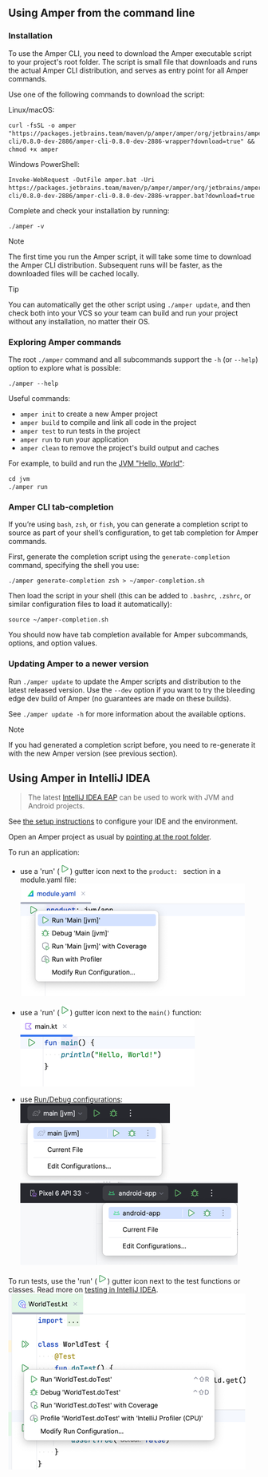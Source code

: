 ## Using Amper from the command line

### Installation

To use the Amper CLI, you need to download the Amper executable script to your project's root folder.
The script is small file that downloads and runs the actual Amper CLI distribution, and serves as entry point for
all Amper commands.

Use one of the following commands to download the script:

Linux/macOS:
```
curl -fsSL -o amper "https://packages.jetbrains.team/maven/p/amper/amper/org/jetbrains/amper/amper-cli/0.8.0-dev-2886/amper-cli-0.8.0-dev-2886-wrapper?download=true" && chmod +x amper
```

Windows PowerShell:
```
Invoke-WebRequest -OutFile amper.bat -Uri https://packages.jetbrains.team/maven/p/amper/amper/org/jetbrains/amper/amper-cli/0.8.0-dev-2886/amper-cli-0.8.0-dev-2886-wrapper.bat?download=true
```

Complete and check your installation by running:

```
./amper -v
```

> [!NOTE]
> The first time you run the Amper script, it will take some time to download the Amper CLI distribution.
> Subsequent runs will be faster, as the downloaded files will be cached locally.

> [!TIP]
> You can automatically get the other script using `./amper update`, and then check both into your VCS so your team can
> build and run your project without any installation, no matter their OS.

### Exploring Amper commands

The root `./amper` command and all subcommands support the `-h` (or `--help`) option to explore what is possible:

```
./amper --help
```

Useful commands:
- `amper init` to create a new Amper project
- `amper build` to compile and link all code in the project
- `amper test` to run tests in the project
- `amper run` to run your application 
- `amper clean` to remove the project's build output and caches

For example, to build and run the [JVM "Hello, World"](../examples/jvm):
```
cd jvm
./amper run 
```

### Amper CLI tab-completion

If you’re using `bash`, `zsh`, or `fish`, you can generate a completion script to source as part of your shell’s
configuration, to get tab completion for Amper commands.

First, generate the completion script using the `generate-completion` command, specifying the shell you use:

```
./amper generate-completion zsh > ~/amper-completion.sh
```

Then load the script in your shell (this can be added to `.bashrc`, `.zshrc`, or similar configuration files to load it
automatically):

```
source ~/amper-completion.sh
```

You should now have tab completion available for Amper subcommands, options, and option values.

### Updating Amper to a newer version

Run `./amper update` to update the Amper scripts and distribution to the latest released version.
Use the `--dev` option if you want to try the bleeding edge dev build of Amper (no guarantees are made on these builds).

See `./amper update -h` for more information about the available options.

> [!NOTE]  
> If you had generated a completion script before, you need to re-generate it with the new Amper version (see previous
> section).

## Using Amper in IntelliJ IDEA

> The latest [IntelliJ IDEA EAP](https://www.jetbrains.com/idea/nextversion/) can be used to work with 
> JVM and Android projects.

See [the setup instructions](Setup.md) to configure your IDE and the environment.

Open an Amper project as usual by [pointing at the root folder](https://www.jetbrains.com/guide/java/tutorials/import-project/open-project/).

To run an application:

* use a 'run' (![](images/ij-run-gutter-icon.png)) gutter icon next to the `product: ` section in a module.yaml file:\
 ![img.png](images/ij-run-product.png)


* use a 'run' (![](images/ij-run-gutter-icon.png)) gutter icon next to the `main()` function:\
  ![](images/ij-run-main.png)


* use [Run/Debug configurations](https://www.jetbrains.com/help/idea/run-debug-configuration.html):\
  ![](images/ij-run-config-jvm.png)\
  ![](images/ij-run-config-android.png)

To run tests, use the 'run' (![](images/ij-run-gutter-icon.png)) gutter icon next to the test functions or classes.
Read more on [testing in IntelliJ IDEA](https://www.jetbrains.com/help/idea/work-with-tests-in-gradle.html#run_gradle_test).
![](images/ij-run-tests.png)
